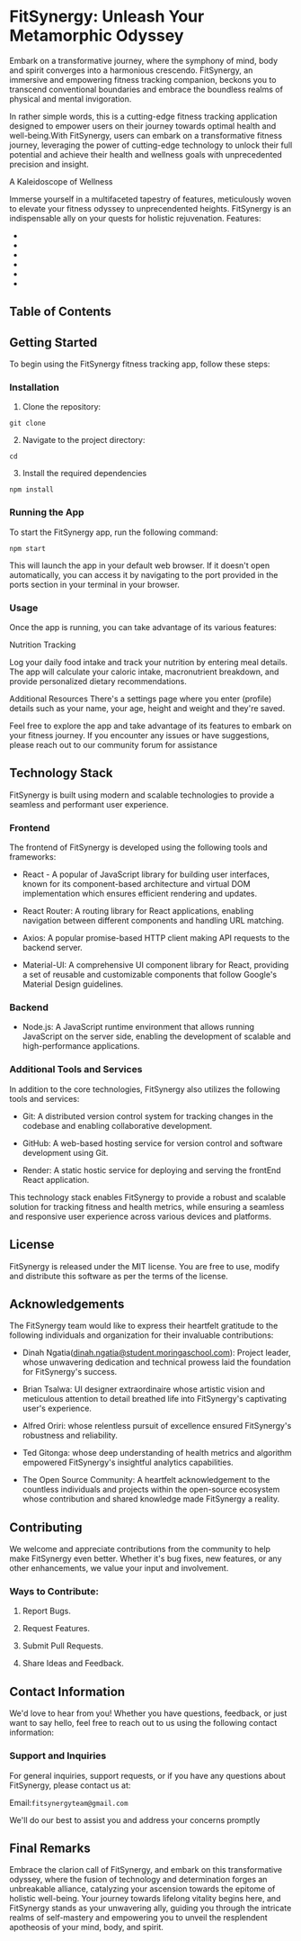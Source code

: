 # FitSynergy: Unleash Your Metamorphic Odyssey

Embark on a transformative journey, where the symphony of mind, body and spirit converges into a harmonious crescendo. FitSynergy, an immersive and empowering fitness tracking companion, beckons you to transcend conventional boundaries and embrace the boundless realms of physical and mental invigoration.

 In rather simple words, this is a cutting-edge fitness tracking application designed to empower users on their journey towards optimal health and well-being.With FitSynergy, users can embark on a transformative fitness journey, leveraging the power of cutting-edge technology to unlock their full potential and achieve their health and wellness goals with unprecedented precision and insight.

A Kaleidoscope of Wellness

Immerse yourself in a multifaceted tapestry of features, meticulously woven to elevate your fitness odyssey to unprecendented heights. FitSynergy is an indispensable ally on your quests for holistic rejuvenation. Features:
  
- 
- 
- 
- 
- 
- 

## Table of Contents 

## Getting Started

To begin using the FitSynergy fitness tracking app, follow these steps:

### Installation

1. Clone the repository: 
~~~
git clone
~~~

2. Navigate to the project directory:
~~~
cd
~~~

3. Install the required dependencies 
~~~
npm install
~~~

### Running the App 

To start the FitSynergy app, run the following command:
~~~
npm start
~~~
This will launch the app in your default web browser. If it doesn't open automatically, you can access it by navigating to the port provided in the ports section in your terminal in your browser.


### Usage 

Once the app is running, you can take advantage of its various features:

Nutrition Tracking

Log your daily food intake and track your nutrition by entering meal details. The app will calculate your caloric intake, macronutrient breakdown, and provide personalized dietary recommendations.

Additional Resources
There's a settings page where you enter (profile) details such as your name, your age, height and weight and they're saved.




Feel free to explore the app and take advantage of its features to embark on your fitness journey. If you encounter any issues or have suggestions, please reach out to our community forum for assistance 

## Technology Stack 
 
 FitSynergy is built using modern and scalable technologies to provide a seamless and performant user experience.

 ### Frontend

 The frontend of FitSynergy is developed using the following tools and frameworks: 

- React - A popular of JavaScript library for building user interfaces, known for its component-based architecture and virtual DOM implementation which ensures efficient rendering and updates.

- React Router: A routing library for React applications, enabling navigation between different components and handling URL matching.

- Axios: A popular promise-based HTTP client making API requests to the backend server.

- Material-UI: A comprehensive UI component library for React, providing a set of reusable and customizable components that follow Google's Material Design guidelines.

### Backend 

- Node.js: A JavaScript runtime environment that allows running JavaScript on the server side, enabling the development of scalable and high-performance applications. 

### Additional Tools and Services 

In addition to the core technologies, FitSynergy also utilizes the following tools and services:

- Git: A distributed version control system for tracking changes in the codebase and enabling collaborative development.

- GitHub: A web-based hosting service for version control and software development using Git. 

- Render: A static hostic service for deploying and serving the frontEnd React application.

This technology stack enables FitSynergy to provide a robust and scalable solution for tracking fitness and health metrics, while ensuring a seamless and responsive user experience across various devices and platforms.


## License
 
 FitSynergy is released under the MIT license. You are free to use, modify and distribute this software as per the terms of the license.


 ## Acknowledgements

 The FitSynergy team would like to express their heartfelt gratitude to the following individuals and organization for their invaluable contributions:

 - Dinah Ngatia(dinah.ngatia@student.moringaschool.com): Project leader, whose unwavering dedication and technical prowess laid the foundation for FitSynergy's success. 

- Brian Tsalwa:  UI designer extraordinaire whose artistic vision and meticulous attention to detail breathed life into FitSynergy's captivating user's experience. 

- Alfred Oriri: whose relentless pursuit of excellence ensured FitSynergy's robustness and reliability.

- Ted Gitonga: whose deep understanding of health metrics and algorithm empowered FitSynergy's insightful analytics capabilities.

- The Open Source Community: A heartfelt acknowledgement to the countless individuals and projects within the open-source ecosystem whose contribution and shared knowledge made FitSynergy a reality. 


## Contributing 

We welcome and appreciate contributions from the community to help make FitSynergy even better. Whether it's bug fixes, new features, or any other enhancements, we value your input and involvement. 

### Ways to Contribute:
1. Report Bugs.

2. Request Features.

3. Submit Pull Requests.

4. Share Ideas and Feedback.


## Contact Information

We'd love to hear from you! Whether you have questions, feedback, or just want to say hello, feel free to reach out to us using the following contact information:
 
### Support and Inquiries 

For general inquiries, support requests, or if you have any questions about FitSynergy, please contact us at: 

Email:`fitsynergyteam@gmail.com`

We'll do our best to assist you and address your concerns promptly 


## Final Remarks

Embrace the clarion call of FitSynergy, and embark on this transformative odyssey, where the fusion of technology and determination forges an unbreakable alliance, catalyzing your ascension towards the epitome of holistic well-being. Your journey towards lifelong vitality begins here, and FitSynergy stands as your unwavering ally, guiding you through the intricate realms of self-mastery and empowering you to unveil the resplendent apotheosis of your mind, body, and spirit.









